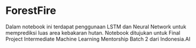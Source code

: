 # ForestFire

Dalam notebook ini terdapat penggunaan LSTM dan Neural Network untuk memprediksi luas area kebakaran hutan. Notebook ditujukan untuk Final Project Intermediate Machine Learning Mentorship Batch 2 dari Indonesia.AI
